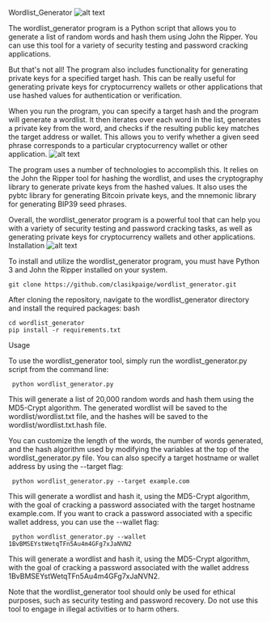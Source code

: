 Wordlist_Generator
![alt text](https://www.dropbox.com/s/4k8t21s3m1rc7vz/Photo%2014-05-2023%2C%2011%2044%2007%20AM.jpg?dl=0)

The wordlist_generator program is a Python script that allows you to generate a list of random words and hash them using John the Ripper. You can use this tool for a variety of security testing and password cracking applications.

But that's not all! The program also includes functionality for generating private keys for a specified target hash. This can be really useful for generating private keys for cryptocurrency wallets or other applications that use hashed values for authentication or verification.

When you run the program, you can specify a target hash and the program will generate a wordlist. It then iterates over each word in the list, generates a private key from the word, and checks if the resulting public key matches the target address or wallet. This allows you to verify whether a given seed phrase corresponds to a particular cryptocurrency wallet or other application.
![alt text](https://www.dropbox.com/s/1x2avy6hc9qsned/Photo%2014-05-2023%2C%2011%2045%2049%20AM.jpg?raw=1)

The program uses a number of technologies to accomplish this. It relies on the John the Ripper tool for hashing the wordlist, and uses the cryptography library to generate private keys from the hashed values. It also uses the pybtc library for generating Bitcoin private keys, and the mnemonic library for generating BIP39 seed phrases.

Overall, the wordlist_generator program is a powerful tool that can help you with a variety of security testing and password cracking tasks, as well as generating private keys for cryptocurrency wallets and other applications.
Installation
![alt text](https://www.dropbox.com/s/8t4cem1pmf3vmow/Photo%2014-05-2023%2C%2011%2048%2052%20AM.jpg?raw=1)

To install and utilize the wordlist_generator program, you must have Python 3 and John the Ripper installed on your system.
```
git clone https://github.com/clasikpaige/wordlist_generator.git
```
After cloning the repository, navigate to the wordlist_generator directory and install the required packages:
bash
```
cd wordlist_generator
pip install -r requirements.txt
```
Usage

To use the wordlist_generator tool, simply run the wordlist_generator.py script from the command line:

```
 python wordlist_generator.py
```
This will generate a list of 20,000 random words and hash them using the MD5-Crypt algorithm. The generated wordlist will be saved to the wordlist/wordlist.txt file, and the hashes will be saved to the wordlist/wordlist.txt.hash file.

You can customize the length of the words, the number of words generated, and the hash algorithm used by modifying the variables at the top of the wordlist_generator.py file.
You can also specify a target hostname or wallet address by using the --target flag:

```
 python wordlist_generator.py --target example.com
```
This will generate a wordlist and hash it, using the MD5-Crypt algorithm, with the goal of cracking a password associated with the target hostname example.com. If you want to crack a password associated with a specific wallet address, you can use the --wallet flag:

```
 python wordlist_generator.py --wallet 1BvBMSEYstWetqTFn5Au4m4GFg7xJaNVN2
```
This will generate a wordlist and hash it, using the MD5-Crypt algorithm, with the goal of cracking a password associated with the wallet address 1BvBMSEYstWetqTFn5Au4m4GFg7xJaNVN2.

Note that the wordlist_generator tool should only be used for ethical purposes, such as security testing and password recovery. Do not use this tool to engage in illegal activities or to harm others.